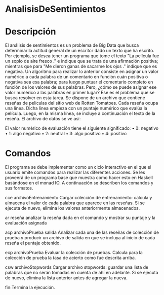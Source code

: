 # AnalisisDeSentimientos

# Descripción
El análisis de sentimientos es un problema de Big Data que busca determinar la actitud general de un escritor dado un texto que ha escrito. Por ejemplo, se desea tener un programa que tome el texto "La película fue un soplo de aire fresco ." e indique que se trata de una afirmación positiva; mientras que para "Me dieron ganas de sacarme los ojos ." indique que es negativa.
Un algoritmo para realizar lo anterior consiste en asignar un valor numérico a cada palabra de un comentario en función cuán positiva o negativa sea esa palabra; para luego puntuar el comentario completo en función de los valores de sus palabras. Pero, ¿cómo se puede asignar ese valor numérico a las palabras en primer lugar?
Ese es el problema que se busca resolver en esta tarea. Se dispone de un archivo que contiene reseñas de películas del sitio web de Rotten Tomatoes. Cada reseña ocupa una línea. Dicha línea empieza con un puntaje numérico que evalúa la película. Luego, en la misma línea, se incluye a continuación el texto de la reseña. El archivo de datos se ve así:

El valor numérico de evaluación tiene el siguiente significado:
    • 0: negativo
    • 1: algo negativo
    • 2: neutral
    • 3: algo positivo
    • 4: positivo

# Comandos
El programa se debe implementar como un ciclo interactivo en el que el usuario emite comandos para realizar las diferentes acciones. Se les proveerá de un programa base que muestra como hacer esto en Haskell basándose en el monad IO. A continuación se describen los comandos y sus formatos.

cce archivoEntrenamiento
Cargar colección de entrenamiento: calcula y almacena el valor de cada palabra que aparece en las reseñas. Si se ejecuta de nuevo, elimina los valores anteriormente almacenados.

ar reseña
analizar la reseña dada en el comando y mostrar su puntaje y la evaluación asignada

acp archivoPrueba salida
Analizar cada una de las reseñas de colección de prueba y producir un archivo de salida en que se incluya al inicio de cada reseña el puntaje obtenido.

ecp archivoPrueba
Evaluar la colección de pruebas. Calcula para la colección de prueba la tasa de acierto como fue descrita arriba.

csw archivoStopwords
Cargar archivo stopwords: guardar una lista de palabras que no serán tomadas en cuenta de ahí en adelante. Si se ejecuta de nuevo, elimina la lista anterior antes de agregar la nueva.

fin
Termina la ejecución.

